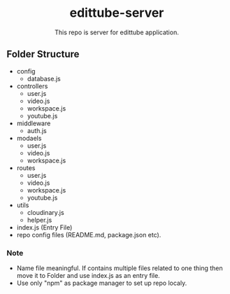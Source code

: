 <h1 align="center">edittube-server</h1>
<p align="center">This repo is server for edittube application.<p>

## Folder Structure

-   config
    -   database.js
-   controllers
    -   user.js
    -   video.js
    -   workspace.js
    -   youtube.js
-   middleware
    -   auth.js
-   modaels
    -   user.js
    -   video.js
    -   workspace.js
-   routes
    -   user.js
    -   video.js
    -   workspace.js
    -   youtube.js
-   utils
    -   cloudinary.js
    -   helper.js
-   index.js (Entry File)
-   repo config files (README.md, package.json etc).

### Note

-   Name file meaningful. If contains multiple files related to one thing then move it to Folder and use index.js as an entry file.
-   Use only "npm" as package manager to set up repo localy.
